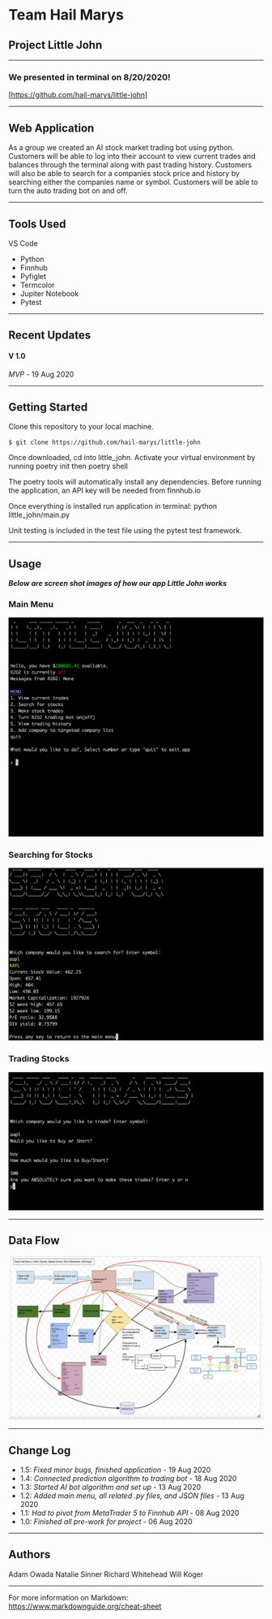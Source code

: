 # Team Hail Marys

## Project Little John

---

### We presented in terminal on 8/20/2020!

[https://github.com/hail-marys/little-john]

---

## Web Application

As a group we created an AI stock market trading bot using python. Customers will be able to log into their account to view current trades and balances through the terminal along with past trading history. Customers will also be able to search for a companies stock price and history by searching either the companies name or symbol. Customers will be able to turn the auto trading bot on and off. 

---

## Tools Used
VS Code

- Python
- Finnhub
- Pyfiglet
- Termcolor
- Jupiter Notebook
- Pytest

---

## Recent Updates

#### V 1.0
*MVP* - 19 Aug 2020

---

## Getting Started

Clone this repository to your local machine.

```
$ git clone https://github.com/hail-marys/little-john
```
Once downloaded, cd into little_john. Activate your virtual environment by running poetry init then poetry shell

The poetry tools will automatically install any dependencies. Before running the application, an API key will be needed from finnhub.io

Once everything is installed run application in terminal: python little_john/main.py

Unit testing is included in the test file using the pytest test framework. 

---

## Usage
***Below are screen shot images of how our app Little John works***

### Main Menu
![Main Menu](assets/Main_menu.png)

### Searching for Stocks
![Process of how to search for stocks](assets/Search_for_stocks.png)

### Trading Stocks
![Process of how to trade stocks](assets/Stock_trades.png)

---

## Data Flow 
![Data Flow Diagram](assets/Flow_Chart.png)

---

## Change Log
- 1.5: *Fixed minor bugs, finished application* - 19 Aug 2020
- 1.4: *Connected prediction algorithm to trading bot* - 18 Aug 2020
- 1.3: *Started AI bot algorithm and set up* - 13 Aug 2020
- 1.2: *Added main menu, all related .py files, and JSON files* - 13 Aug 2020
- 1.1: *Had to pivot from MetaTrader 5 to Finnhub API* - 08 Aug 2020
- 1.0: *Finished all pre-work for project* - 06 Aug 2020

---

## Authors
Adam Owada 
Natalie Sinner
Richard Whitehead
Will Koger

---

For more information on Markdown: https://www.markdownguide.org/cheat-sheet
